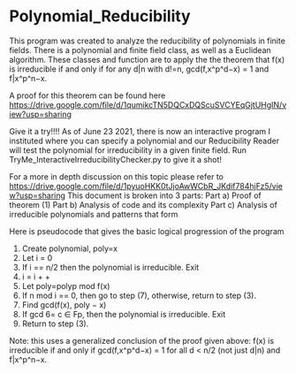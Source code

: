 # Polynomial_Reducibility
This program was created to analyze the reducibility of polynomials in finite fields.  There is a 
  polynomial and finite field class, as well as a Euclidean algorithm. These classes and function are to
  apply the the theorem that f(x) is irreducible if and only if for any d|n with d!=n, gcd(f,x^p^d−x) = 1 
  and f|x^p^n−x.

A proof for this theorem can be found here https://drive.google.com/file/d/1qumikcTN5DQCxDQScuSVCYEqGjtUHgIN/view?usp=sharing

Give it a try!!!! As of June 23 2021, there is now an interactive program I instituted where you can specify a polynomial 
and our Reducibility Reader will test the polynomial for irreducibility in a given finite field.  Run TryMe_InteractiveIrreducibilityChecker.py to give it a shot!

For a more in depth discussion on this topic please refer to https://drive.google.com/file/d/1pyuoHKK0tJjoAwWCbR_JKdif784hjFz5/view?usp=sharing
This document is broken into 3 parts:
Part a) Proof of theorem (1)
Part b) Analysis of code and its complexity
Part c) Analysis of irreducible polynomials and patterns that form
  
Here is pseudocode that gives the basic logical progression of the program
1. Create polynomial, poly=x
2. Let i = 0
3. If i == n/2 then the polynomial is irreducible. Exit 
4. i = i + +
5. Let poly=polyp mod f(x)
6. If n mod i == 0, then go to step (7), otherwise, return to step (3).
7. Find gcd(f(x), poly − x)
8. If gcd 6= c ∈ Fp, then the polynomial is irreducible. Exit
9. Return to step (3).

Note: this uses a generalized conclusion of the proof given above: 
f(x) is irreducible if and only if gcd(f,x^p^d−x) = 1 for all d < n/2 (not just d|n) and f|x^p^n−x.
